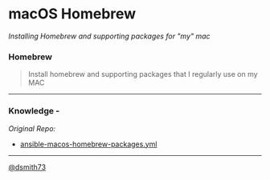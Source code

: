 # macOS Homebrew  
_Installing Homebrew and supporting packages for "my" mac_  

### Homebrew  
>Install homebrew and supporting packages that I regularly use on my MAC    
>  
 

---

### Knowledge -  

*Original Repo:* 
  * [ansible-macos-homebrew-packages.yml](https://gist.github.com/mrlesmithjr/f3c15fdd53020a71f55c2032b8be2eda)  

 


---




[@dsmith73](https://kar-services.slack.com/messages/DAM463M5L "Contact @Dan in Slack")



